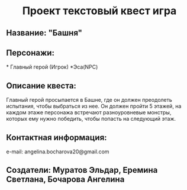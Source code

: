 <h1 align="center">Проект текстовый квест игра</h1>
<h2>Название: "Башня"</h2> 
<h2>Персонажи:</h2>
* Главный герой (Игрок)
*Эса(NPC)
<h2>Описание квеста:</h2>
Главный герой просыпается в Башне, где он должен преодолеть испытания, чтобы выбраться из нее.
Он должен пройти 5 этажей, на каждом этаже персонажа встречают разноуровневые монстры, которых ему нужно победить, чтобы попасть на следующий этаж.



<h2>Контактная информация:</h2>
e-mail: angelina.bocharova20@gmail.com









<h2>Создатели: Муратов Эльдар, Еремина Светлана, Бочарова Ангелина</h2>
